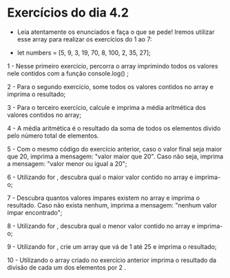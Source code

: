 # Exercícios do dia 4.2

- Leia atentamente os enunciados e faça o que se pede! Iremos utilizar esse array para realizar os exercícios do 1 ao 7:

* let numbers = [5, 9, 3, 19, 70, 8, 100, 2, 35, 27];

1 - Nesse primeiro exercício, percorra o array imprimindo todos os valores nele contidos com a função console.log() ;

2 - Para o segundo exercício, some todos os valores contidos no array e imprima o resultado;

3 - Para o terceiro exercício, calcule e imprima a média aritmética dos valores contidos no array;

4 - A média aritmética é o resultado da soma de todos os elementos divido pelo número total de elementos.

5 - Com o mesmo código do exercício anterior, caso o valor final seja maior que 20, imprima a mensagem: "valor maior que 20". Caso não seja, imprima a mensagem: "valor menor ou igual a 20";

6 - Utilizando for , descubra qual o maior valor contido no array e imprima-o;

7 - Descubra quantos valores ímpares existem no array e imprima o resultado. Caso não exista nenhum, imprima a mensagem: "nenhum valor ímpar encontrado";

8 - Utilizando for , descubra qual o menor valor contido no array e imprima-o;

9 - Utilizando for , crie um array que vá de 1 até 25 e imprima o resultado;

10 - Utilizando o array criado no exercício anterior imprima o resultado da divisão de cada um dos elementos por 2 .
